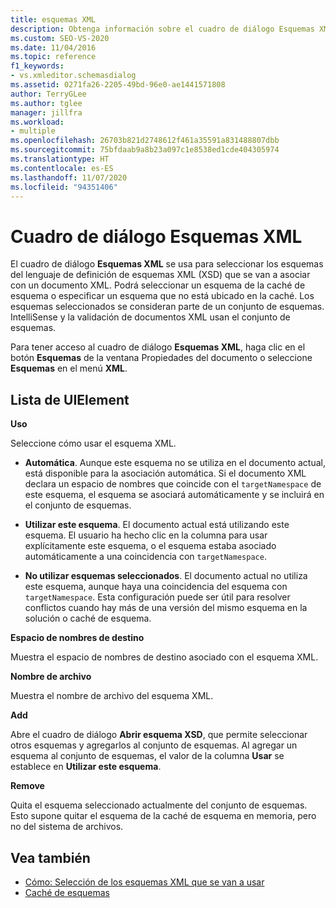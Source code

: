 ```yaml
---
title: esquemas XML
description: Obtenga información sobre el cuadro de diálogo Esquemas XML, que se usa para seleccionar los esquemas del lenguaje de definición de esquema XML (XSD) que se van a asociar a un documento XML.
ms.custom: SEO-VS-2020
ms.date: 11/04/2016
ms.topic: reference
f1_keywords:
- vs.xmleditor.schemasdialog
ms.assetid: 0271fa26-2205-49bd-96e0-ae1441571808
author: TerryGLee
ms.author: tglee
manager: jillfra
ms.workload:
- multiple
ms.openlocfilehash: 26703b821d2748612f461a35591a831488807dbb
ms.sourcegitcommit: 75bfdaab9a8b23a097c1e8538ed1cde404305974
ms.translationtype: HT
ms.contentlocale: es-ES
ms.lasthandoff: 11/07/2020
ms.locfileid: "94351406"
---
```

# <a name="xml-schemas-dialog-box"></a>Cuadro de diálogo Esquemas XML

El cuadro de diálogo **Esquemas XML** se usa para seleccionar los esquemas del lenguaje de definición de esquemas XML (XSD) que se van a asociar con un documento XML. Podrá seleccionar un esquema de la caché de esquema o especificar un esquema que no está ubicado en la caché. Los esquemas seleccionados se consideran parte de un conjunto de esquemas. IntelliSense y la validación de documentos XML usan el conjunto de esquemas.

Para tener acceso al cuadro de diálogo **Esquemas XML**, haga clic en el botón **Esquemas** de la ventana Propiedades del documento o seleccione **Esquemas** en el menú **XML**.

## <a name="uielement-list"></a>Lista de UIElement

**Uso**

Seleccione cómo usar el esquema XML.

- **Automática**. Aunque este esquema no se utiliza en el documento actual, está disponible para la asociación automática. Si el documento XML declara un espacio de nombres que coincide con el `targetNamespace` de este esquema, el esquema se asociará automáticamente y se incluirá en el conjunto de esquemas.

- **Utilizar este esquema**. El documento actual está utilizando este esquema. El usuario ha hecho clic en la columna para usar explícitamente este esquema, o el esquema estaba asociado automáticamente a una coincidencia con `targetNamespace`.

- **No utilizar esquemas seleccionados**. El documento actual no utiliza este esquema, aunque haya una coincidencia del esquema con `targetNamespace`. Esta configuración puede ser útil para resolver conflictos cuando hay más de una versión del mismo esquema en la solución o caché de esquema.

**Espacio de nombres de destino**

Muestra el espacio de nombres de destino asociado con el esquema XML.

**Nombre de archivo**

Muestra el nombre de archivo del esquema XML.

**Add**

Abre el cuadro de diálogo **Abrir esquema XSD**, que permite seleccionar otros esquemas y agregarlos al conjunto de esquemas. Al agregar un esquema al conjunto de esquemas, el valor de la columna **Usar** se establece en **Utilizar este esquema**.

**Remove**

Quita el esquema seleccionado actualmente del conjunto de esquemas. Esto supone quitar el esquema de la caché de esquema en memoria, pero no del sistema de archivos.

## <a name="see-also"></a>Vea también

- [Cómo: Selección de los esquemas XML que se van a usar](../xml-tools/how-to-select-the-xml-schemas-to-use.md)
- [Caché de esquemas](../xml-tools/schema-cache.md)
